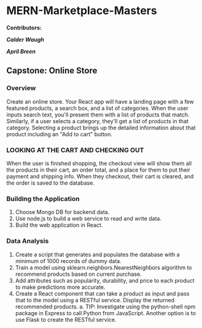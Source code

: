 # MERN-Marketplace-Masters

**Contributors:**

***Calder Waugh***

***April Breen***


## Capstone: Online Store

### Overview
Create an online store. Your React app will have a landing page with a few featured products, a search box, and a list of categories. When the user inputs search text, you'll present them with a list of products that match. Similarly, if a user selects a category, they'll get a list of products in that category. Selecting a product brings up the detailed information about that product including an "Add to cart" button.

### LOOKING AT THE CART AND CHECKING OUT
When the user is finished shopping, the checkout view will show them all the products in their cart, an order total, and a place for them to put their payment and shipping info. When they checkout, their cart is cleared, and the order is saved to the database.

### Building the Application
1.	Choose Mongo DB for backend data.
2.	Use node.js to build a web service to read and write data.
3.	Build the web application in React.
### Data Analysis
1.	Create a script that generates and populates the database with a minimum of 1000 records of dummy data.
2.	Train a model using sklearn.neighbors.NearestNeighbors algorithm to recommend products based on current purchase.
3.	Add attributes such as popularity, durability, and price to each product to make predictions more accurate.
4.	Create a React component that can take a product as input and pass that to the model using a RESTful service. Display the returned recommended products.
a.	TIP: Investigate using the python-shell npm package in Express to call Python from JavaScript. Another option is to use Flask to create the RESTful service.

